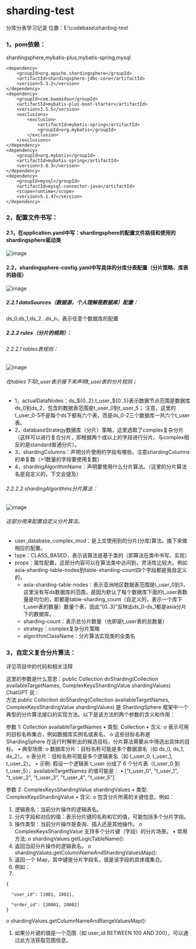 # sharding-test
分库分表学习记录
位置：E:\codebase\sharding-test

### 1，pom依赖：
shardingsphere,mybatis-plus,mybatis-spring,mysql
```
<dependency>
    <groupId>org.apache.shardingsphere</groupId>
    <artifactId>shardingsphere-jdbc-core</artifactId>
    <version>5.3.2</version>
</dependency>
<dependency>
    <groupId>com.baomidou</groupId>
    <artifactId>mybatis-plus-boot-starter</artifactId>
    <version>3.5.5</version>
    <exclusions>
        <exclusion>
            <artifactId>mybatis-spring</artifactId>
            <groupId>org.mybatis</groupId>
        </exclusion>
    </exclusions>
</dependency>
<dependency>
    <groupId>org.mybatis</groupId>
    <artifactId>mybatis-spring</artifactId>
    <version>3.0.3</version>
</dependency>
<dependency>
    <groupId>mysql</groupId>
    <artifactId>mysql-connector-java</artifactId>
    <scope>runtime</scope>
    <version>5.1.47</version>
</dependency>
```



### 2，配置文件书写：
#### 2.1，在application.yaml中写：shardingsphere的配置文件路径和使用的shardingsphere驱动类  
![image](https://github.com/user-attachments/assets/ea1b268e-e77f-45e5-b090-4a86cbcde77f)

#### 2.2，shardingsphere-config.yaml中写具体的分库分表配置（分片策略、库表的路径）  
![image](https://github.com/user-attachments/assets/1841c9fc-7245-47dd-ab98-20f226dfaf49)

##### 2.2.1 dataSources（数据源，个人理解是数据库）配置：
ds_0,ds_1,ds_2...ds_n，表示任意个数据库的配置

##### 2.2.2 rules（分片的规则）：  
###### 2.2.2.1 tables表规则：
![image](https://github.com/user-attachments/assets/5e6414f6-0bcc-4952-801a-5f4ad67d7a1e)

###### 在tables下写t_user表示接下来声明t_user表的分片规则；
- 1，actualDataNodes：ds_${0..2}.t_user_${0..5}表示数据节点范围是数据库ds_0到ds_2，包含的数据表范围是t_user_0到t_user_5；
	注意，这里的t_user_0-5不是每个ds下都有六个表，而是ds_0-2三个数据库一共六个t_user表。
- 2，databaseStrategy数据库（分片）策略，这里选取了complex复杂分片（这样可以进行复合分片，即根据两个或以上的字段进行分片。与complex相反的是standard普通分片）。
- 3，shardingColumns：声明分片使用的字段有哪些。注意shardingColumns的单复数（>1数量的字段要使用复数）
- 4，shardingAlgorithmName：声明要使用什么分片算法。（这里的分片算法名是自定义的，下文会提及）
###### 2.2.2.2 shardingAlgorithms分片算法：
![image](https://github.com/user-attachments/assets/2d2eb1c0-9a31-4a1a-8f25-52350d448b61)

###### 这部分用来配置自定义分片算法。
- user_database_complex_mod：是上文使用到的分片(分库)算法。接下来做相应的配置。
- type：CLASS_BASED，表示该算法是基于类的（即算法在类中书写、实现）
- props：属性配置，这部分内容可以在算法类中访问到，灵活性比较大。例如asia-sharding-table-nodes到table-sharding-count四个字段都是我自定义的。
	- asia-sharding-table-nodes：表示亚洲地区数据表范围是t_user_0到3，这里没有写ds数据库的范围，是因为默认了每个数据库下面的t_user表数量是均匀的，即都是table-sharding_count（自定义的，表示一个库下t_user表的数量）数量个表，因此“{0..3}”反映出ds_0-ds_1都是asia分片下的数据库。
	- sharding-count：表示总分片数量（也即是t_user表的总数量）
	- strategy：complex复杂分片策略
	- algorithmClassName：分片算法实现类的全类名




### 3，自定义复合分片算法：
详见项目中的代码和相关注释

这里的参数是什么意思：public Collection<String> doSharding(Collection availableTargetNames, ComplexKeysShardingValue shardingValues)   
ChatGPT 说：    
方法 public Collection<String> doSharding(Collection availableTargetNames, ComplexKeysShardingValue shardingValues) 是 ShardingSphere 框架中一个典型的分片算法接口的实现方法。以下是该方法的两个参数的含义和作用：

参数 1: Collection availableTargetNames
• 类型: Collection<String>
• 含义:
o 表示可用的目标名称集合，例如数据库实例名或表名。
o 这些目标名称是 ShardingSphere 在运行时解析出的候选目标，分片算法需要从中筛选出具体的目标。
• 典型场景:
o 数据库分片：目标名称可能是多个数据源名（如 ds_0, ds_1, ds_2）。
o 表分片：目标名称可能是多个逻辑表名（如 t_user_0, t_user_1, t_user_2）。
• 示例: 假设一个逻辑表 t_user 分成了 6 个分片表（t_user_0 到 t_user_5），availableTargetNames 的值可能是：
• ["t_user_0", "t_user_1", "t_user_2", "t_user_3", "t_user_4", "t_user_5"]



参数 2: ComplexKeysShardingValue shardingValues
• 类型: ComplexKeysShardingValue
• 含义:
o 包含分片所需的关键信息，例如：
1. 逻辑表名：当前分片操作的逻辑表名。
2. 分片字段和对应的值：表示分片键的名称和它的值，可能包括多个分片字段。
3. 操作类型：当前分片操作是查询、插入还是其他操作。
o ComplexKeysShardingValue 支持多个分片键（字段）的分片场景。
• 常用方法:
o shardingValues.getLogicTableName():
1. 返回当前分片操作的逻辑表名。
o shardingValues.getColumnNameAndShardingValuesMap():
1. 返回一个 Map，其中键是分片字段名，值是该字段的具体值集合。
2. 例如：
3.
  ```
{
 
    "user_id": [1001, 1002],
 
    "order_id": [20001, 20002]
}
```  
o shardingValues.getColumnNameAndRangeValuesMap():  
1. 如果分片键的值是一个范围（如 user_id BETWEEN 100 AND 200），可以通过此方法获取范围信息。




